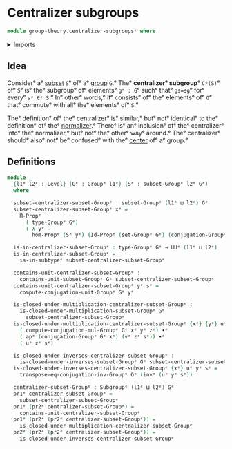 # Centralizer subgroups

```agda
module group-theory.centralizer-subgroupsᵉ where
```

<details><summary>Imports</summary>

```agda
open import foundation.action-on-identifications-functionsᵉ
open import foundation.dependent-pair-typesᵉ
open import foundation.identity-typesᵉ
open import foundation.propositionsᵉ
open import foundation.setsᵉ
open import foundation.subtypesᵉ
open import foundation.universe-levelsᵉ

open import group-theory.conjugationᵉ
open import group-theory.groupsᵉ
open import group-theory.subgroupsᵉ
open import group-theory.subsets-groupsᵉ
```

</details>

## Idea

Considerᵉ aᵉ [subset](group-theory.subsets-groups.mdᵉ) `S`ᵉ ofᵉ aᵉ
[group](group-theory.groups.mdᵉ) `G`.ᵉ Theᵉ **centralizerᵉ subgroup**ᵉ `Cᴳ(S)`ᵉ ofᵉ `S`ᵉ
isᵉ theᵉ subgroupᵉ ofᵉ elementsᵉ `gᵉ : G`ᵉ suchᵉ thatᵉ `gs=sg`ᵉ forᵉ everyᵉ `sᵉ ∈ᵉ S`.ᵉ Inᵉ
otherᵉ words,ᵉ itᵉ consistsᵉ ofᵉ theᵉ elementsᵉ ofᵉ `G`ᵉ thatᵉ commuteᵉ with allᵉ theᵉ
elementsᵉ ofᵉ `S`.ᵉ

Theᵉ definitionᵉ ofᵉ theᵉ centralizerᵉ isᵉ similar,ᵉ butᵉ notᵉ identicalᵉ to theᵉ
definitionᵉ ofᵉ theᵉ [normalizer](group-theory.normalizer-subgroups.md).ᵉ Thereᵉ isᵉ
anᵉ inclusionᵉ ofᵉ theᵉ centralizerᵉ intoᵉ theᵉ normalizer,ᵉ butᵉ notᵉ theᵉ otherᵉ wayᵉ
around.ᵉ Theᵉ centralizerᵉ shouldᵉ alsoᵉ notᵉ beᵉ confusedᵉ with theᵉ
[center](group-theory.centers-groups.mdᵉ) ofᵉ aᵉ group.ᵉ

## Definitions

```agda
module _
  {l1ᵉ l2ᵉ : Level} (Gᵉ : Groupᵉ l1ᵉ) (Sᵉ : subset-Groupᵉ l2ᵉ Gᵉ)
  where

  subset-centralizer-subset-Groupᵉ : subset-Groupᵉ (l1ᵉ ⊔ l2ᵉ) Gᵉ
  subset-centralizer-subset-Groupᵉ xᵉ =
    Π-Propᵉ
      ( type-Groupᵉ Gᵉ)
      ( λ yᵉ →
        hom-Propᵉ (Sᵉ yᵉ) (Id-Propᵉ (set-Groupᵉ Gᵉ) (conjugation-Groupᵉ Gᵉ xᵉ yᵉ) yᵉ))

  is-in-centralizer-subset-Groupᵉ : type-Groupᵉ Gᵉ → UUᵉ (l1ᵉ ⊔ l2ᵉ)
  is-in-centralizer-subset-Groupᵉ =
    is-in-subtypeᵉ subset-centralizer-subset-Groupᵉ

  contains-unit-centralizer-subset-Groupᵉ :
    contains-unit-subset-Groupᵉ Gᵉ subset-centralizer-subset-Groupᵉ
  contains-unit-centralizer-subset-Groupᵉ yᵉ sᵉ =
    compute-conjugation-unit-Groupᵉ Gᵉ yᵉ

  is-closed-under-multiplication-centralizer-subset-Groupᵉ :
    is-closed-under-multiplication-subset-Groupᵉ Gᵉ
      subset-centralizer-subset-Groupᵉ
  is-closed-under-multiplication-centralizer-subset-Groupᵉ {xᵉ} {yᵉ} uᵉ vᵉ zᵉ sᵉ =
    ( compute-conjugation-mul-Groupᵉ Gᵉ xᵉ yᵉ zᵉ) ∙ᵉ
    ( apᵉ (conjugation-Groupᵉ Gᵉ xᵉ) (vᵉ zᵉ sᵉ)) ∙ᵉ
    ( uᵉ zᵉ sᵉ)

  is-closed-under-inverses-centralizer-subset-Groupᵉ :
    is-closed-under-inverses-subset-Groupᵉ Gᵉ subset-centralizer-subset-Groupᵉ
  is-closed-under-inverses-centralizer-subset-Groupᵉ {xᵉ} uᵉ yᵉ sᵉ =
    transpose-eq-conjugation-inv-Groupᵉ Gᵉ (invᵉ (uᵉ yᵉ sᵉ))

  centralizer-subset-Groupᵉ : Subgroupᵉ (l1ᵉ ⊔ l2ᵉ) Gᵉ
  pr1ᵉ centralizer-subset-Groupᵉ =
    subset-centralizer-subset-Groupᵉ
  pr1ᵉ (pr2ᵉ centralizer-subset-Groupᵉ) =
    contains-unit-centralizer-subset-Groupᵉ
  pr1ᵉ (pr2ᵉ (pr2ᵉ centralizer-subset-Groupᵉ)) =
    is-closed-under-multiplication-centralizer-subset-Groupᵉ
  pr2ᵉ (pr2ᵉ (pr2ᵉ centralizer-subset-Groupᵉ)) =
    is-closed-under-inverses-centralizer-subset-Groupᵉ
```